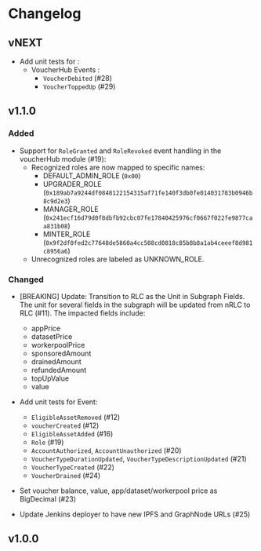 # Changelog

## vNEXT

- Add unit tests for :
  - VoucherHub Events :
    - `VoucherDebited` (#28)
    - `VoucherToppedUp` (#29)

## v1.1.0

### Added

- Support for `RoleGranted` and `RoleRevoked` event handling in the voucherHub module (#19):
  - Recognized roles are now mapped to specific names:
    - DEFAULT_ADMIN_ROLE (`0x00`)
    - UPGRADER_ROLE (`0x189ab7a9244df0848122154315af71fe140f3db0fe014031783b0946b8c9d2e3`)
    - MANAGER_ROLE (`0x241ecf16d79d0f8dbfb92cbc07fe17840425976cf0667f022fe9877caa831b08`)
    - MINTER_ROLE (`0x9f2df0fed2c77648de5860a4cc508cd0818c85b8b8a1ab4ceeef8d981c8956a6`)
  - Unrecognized roles are labeled as UNKNOWN_ROLE.

### Changed

- [BREAKING] Update: Transition to RLC as the Unit in Subgraph Fields. The unit for several fields in the subgraph will be updated from nRLC to RLC (#11). The impacted fields include:
  - appPrice
  - datasetPrice
  - workerpoolPrice
  - sponsoredAmount
  - drainedAmount
  - refundedAmount
  - topUpValue
  - value

- Add unit tests for Event:
  - `EligibleAssetRemoved` (#12)
  - `voucherCreated` (#12)
  - `EligibleAssetAdded` (#16)
  - `Role` (#19)
  - `AccountAuthorized`, `AccountUnauthorized` (#20)
  - `VoucherTypeDurationUpdated`, `VoucherTypeDescriptionUpdated` (#21)
  - `VoucherTypeCreated` (#22)
  - `VoucherDrained` (#24)
- Set voucher balance, value, app/dataset/workerpool price as BigDecimal (#23)
- Update Jenkins deployer to have new IPFS and GraphNode URLs (#25)

## v1.0.0
